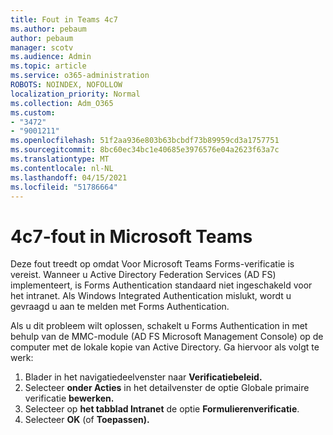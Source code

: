 ```yaml
---
title: Fout in Teams 4c7
ms.author: pebaum
author: pebaum
manager: scotv
ms.audience: Admin
ms.topic: article
ms.service: o365-administration
ROBOTS: NOINDEX, NOFOLLOW
localization_priority: Normal
ms.collection: Adm_O365
ms.custom:
- "3472"
- "9001211"
ms.openlocfilehash: 51f2aa936e803b63bcbdf73b89959cd3a1757751
ms.sourcegitcommit: 8bc60ec34bc1e40685e3976576e04a2623f63a7c
ms.translationtype: MT
ms.contentlocale: nl-NL
ms.lasthandoff: 04/15/2021
ms.locfileid: "51786664"
---
```

# <a name="4c7-error-in-microsoft-teams"></a>4c7-fout in Microsoft Teams

Deze fout treedt op omdat Voor Microsoft Teams Forms-verificatie is vereist. Wanneer u Active Directory Federation Services (AD FS) implementeert, is Forms Authentication standaard niet ingeschakeld voor het intranet. Als Windows Integrated Authentication mislukt, wordt u gevraagd u aan te melden met Forms Authentication.

Als u dit probleem wilt oplossen, schakelt u Forms Authentication in met behulp van de MMC-module (AD FS Microsoft Management Console) op de computer met de lokale kopie van Active Directory. Ga hiervoor als volgt te werk: 

1. Blader in het navigatiedeelvenster naar **Verificatiebeleid.**
2. Selecteer **onder Acties** in het detailvenster de optie Globale primaire verificatie **bewerken.**
3. Selecteer op **het tabblad Intranet** de optie **Formulierenverificatie**.
4. Selecteer **OK** (of **Toepassen).**
